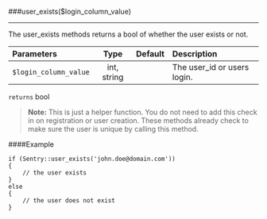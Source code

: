 <a id="user-exists" href="#"></a>
###user_exists($login_column_value)

----------

The user_exists methods returns a bool of whether the user exists or not.

Parameters                   | Type            | Default       | Description
:--------------------------- | :-------------: | :------------ | :--------------
`$login_column_value`        | int, string     |               | The user_id or users login.

`returns` bool

> **Note:** This is just a helper function. You do not need to add this check in on registration or user creation. These methods already check to make sure the user is unique by calling this method.

####Example

	if (Sentry::user_exists('john.doe@domain.com'))
	{
	    // the user exists
	}
	else
	{
	    // the user does not exist
	}

